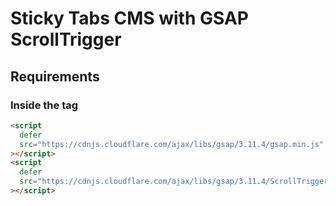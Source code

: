 # Sticky Tabs CMS with GSAP ScrollTrigger

## Requirements

### Inside the <head> tag

```html
<script
  defer
  src="https://cdnjs.cloudflare.com/ajax/libs/gsap/3.11.4/gsap.min.js"
></script>
<script
  defer
  src="https://cdnjs.cloudflare.com/ajax/libs/gsap/3.11.4/ScrollTrigger.min.js"
></script>
```
